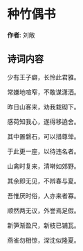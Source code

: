 # 种竹偶书

**作者**: 刘敞

## 诗词内容

少有王子癖，长怜此君雅。

常嫌地喧窄，不敢谋潇洒。

昨日山客来，劝我栽砌下。

感荷知我心，遂得移遶舍。

其中置磐石，可以措尊斚。

于此更一座，以待违名者。

山禽时复来，清啭如郊野。

其余即无见，不辨春与夏。

吾惟厌时俗，人亦来者寡。

顺然两无议，外誉焉足假。

新笋渐盈尺，新枝已铺瓦。

燕雀勿相惊，深沈似隆夏。

